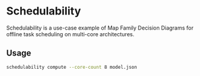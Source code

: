 # Schedulability

Schedulability is a use-case example of Map Family Decision Diagrams for offline task scheduling on multi-core architectures.

## Usage

```bash
schedulability compute --core-count 8 model.json
```
